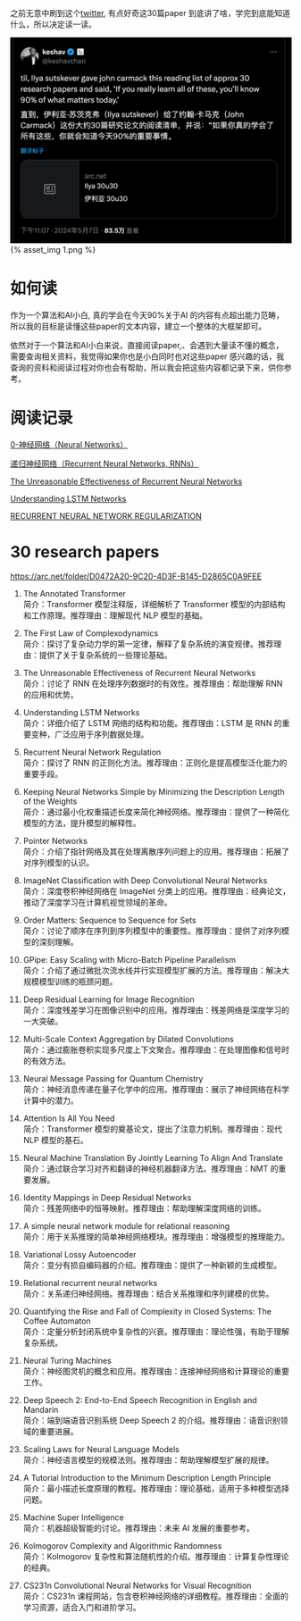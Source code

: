 
之前无意中刷到这个[twitter](https://x.com/keshavchan/status/1787861946173186062?utm_source=www.mattprd.com&utm_medium=referral&utm_campaign=openai-cofounder-the-27-papers-to-read-to-know-90-about-ai),  有点好奇这30篇paper 到底讲了啥，学完到底能知道什么，所以决定读一读。

![1.png](images%2FIlya%20sutskever%27s%20approx%2030%20research%20papers%20about%20AI%2F1.png){% asset_img 1.png %}


# 如何读
作为一个算法和AI小白,  真的学会在今天90%关于AI 的内容有点超出能力范畴， 所以我的目标是读懂这些paper的文本内容，建立一个整体的大框架即可。

依然对于一个算法和AI小白来说，直接阅读paper,、会遇到大量读不懂的概念， 需要查询相关资料，我觉得如果你也是小白同时也对这些paper 感兴趣的话，我查询的资料和阅读过程对你也会有帮助，所以我会把这些内容都记录下来，供你参考。


# 阅读记录

[0-神经网络（Neural Networks）](https://github.com/sysunyan1699/AIGC-Tutorials-For-Your/blob/main/%E7%A5%9E%E7%BB%8F%E7%BD%91%E7%BB%9C%EF%BC%88Neural-Networks%EF%BC%89.md)

[递归神经网络（Recurrent Neural Networks, RNNs）](https://github.com/sysunyan1699/AIGC-Tutorials-For-Your/blob/main/%E9%80%92%E5%BD%92%E7%A5%9E%E7%BB%8F%E7%BD%91%E7%BB%9C%EF%BC%88Recurrent-Neural-Networks-RNNs%EF%BC%89.md)

[The Unreasonable Effectiveness of Recurrent Neural Networks](https://github.com/sysunyan1699/AIGC-Tutorials-For-Your/blob/main/The-Unreasonable-Effectiveness-of-Recurrent-Neural-Networks.md)

[Understanding LSTM Networks](https://github.com/sysunyan1699/AIGC-Tutorials-For-Your/blob/main/Understanding-LSTM-Networks.md)

[RECURRENT NEURAL NETWORK REGULARIZATION](https://github.com/sysunyan1699/AIGC-Tutorials-For-Your/blob/main/RECURRENT-NEURAL-NETWORK-REGULARIZATION.md)


# 30 research papers
https://arc.net/folder/D0472A20-9C20-4D3F-B145-D2865C0A9FEE

1. The Annotated Transformer  
   简介：Transformer 模型注释版，详细解析了 Transformer 模型的内部结构和工作原理。推荐理由：理解现代 NLP 模型的基础。
2. The First Law of Complexodynamics  
   简介：探讨了复杂动力学的第一定律，解释了复杂系统的演变规律。推荐理由：提供了关于复杂系统的一些理论基础。
3. The Unreasonable Effectiveness of Recurrent Neural Networks  
   简介：讨论了 RNN 在处理序列数据时的有效性。推荐理由：帮助理解 RNN 的应用和优势。
4. Understanding LSTM Networks  
   简介：详细介绍了 LSTM 网络的结构和功能。推荐理由：LSTM 是 RNN 的重要变种，广泛应用于序列数据处理。
5. Recurrent Neural Network Regulation  
   简介：探讨了 RNN 的正则化方法。推荐理由：正则化是提高模型泛化能力的重要手段。
6. Keeping Neural Networks Simple by Minimizing the Description Length of the Weights  
   简介：通过最小化权重描述长度来简化神经网络。推荐理由：提供了一种简化模型的方法，提升模型的解释性。
7. Pointer Networks  
   简介：介绍了指针网络及其在处理离散序列问题上的应用。推荐理由：拓展了对序列模型的认识。
8. ImageNet Classification with Deep Convolutional Neural Networks  
   简介：深度卷积神经网络在 ImageNet 分类上的应用。推荐理由：经典论文，推动了深度学习在计算机视觉领域的革命。
9. Order Matters: Sequence to Sequence for Sets  
   简介：讨论了顺序在序列到序列模型中的重要性。推荐理由：提供了对序列模型的深刻理解。

10. GPipe: Easy Scaling with Micro-Batch Pipeline Parallelism  
    简介：介绍了通过微批次流水线并行实现模型扩展的方法。推荐理由：解决大规模模型训练的瓶颈问题。
11. Deep Residual Learning for Image Recognition  
    简介：深度残差学习在图像识别中的应用。推荐理由：残差网络是深度学习的一大突破。
12. Multi-Scale Context Aggregation by Dilated Convolutions  
    简介：通过膨胀卷积实现多尺度上下文聚合。推荐理由：在处理图像和信号时的有效方法。
13. Neural Message Passing for Quantum Chemistry  
    简介：神经消息传递在量子化学中的应用。推荐理由：展示了神经网络在科学计算中的潜力。
14. Attention Is All You Need  
    简介：Transformer 模型的奠基论文，提出了注意力机制。推荐理由：现代 NLP 模型的基石。
15. Neural Machine Translation By Jointly Learning To Align And Translate  
    简介：通过联合学习对齐和翻译的神经机器翻译方法。推荐理由：NMT 的重要发展。
16. Identity Mappings in Deep Residual Networks  
    简介：残差网络中的恒等映射。推荐理由：帮助理解深度网络的训练。
17. A simple neural network module for relational reasoning  
    简介：用于关系推理的简单神经网络模块。推荐理由：增强模型的推理能力。
18. Variational Lossy Autoencoder  
    简介：变分有损自编码器的介绍。推荐理由：提供了一种新颖的生成模型。
19. Relational recurrent neural networks  
    简介：关系递归神经网络。推荐理由：结合关系推理和序列建模的优势。
20. Quantifying the Rise and Fall of Complexity in Closed Systems: The Coffee Automaton  
    简介：定量分析封闭系统中复杂性的兴衰。推荐理由：理论性强，有助于理解复杂系统。
21. Neural Turing Machines  
    简介：神经图灵机的概念和应用。推荐理由：连接神经网络和计算理论的重要工作。
22. Deep Speech 2: End-to-End Speech Recognition in English and Mandarin  
    简介：端到端语音识别系统 Deep Speech 2 的介绍。推荐理由：语音识别领域的重要进展。
23. Scaling Laws for Neural Language Models  
    简介：神经语言模型的规模法则。推荐理由：帮助理解模型扩展的规律。
24. A Tutorial Introduction to the Minimum Description Length Principle  
    简介：最小描述长度原理的教程。推荐理由：理论基础，适用于多种模型选择问题。
25. Machine Super Intelligence  
    简介：机器超级智能的讨论。推荐理由：未来 AI 发展的重要参考。
26. Kolmogorov Complexity and Algorithmic Randomness  
    简介：Kolmogorov 复杂性和算法随机性的介绍。推荐理由：计算复杂性理论的经典。
27. CS231n Convolutional Neural Networks for Visual Recognition  
    简介：CS231n 课程网站，包含卷积神经网络的详细教程。推荐理由：全面的学习资源，适合入门和进阶学习。